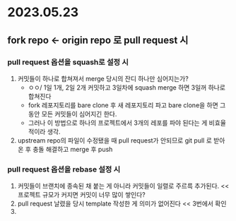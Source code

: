 # 2023.05.23
## fork repo <- origin repo 로 pull request 시
###  pull request 옵션을 squash로 설정 시
1. 커밋들이 하나로 합쳐져서 merge 당시의 잔디 하나만 심어지는가? 
    - ㅇㅇ/ 1일 1개, 2일 2개 커밋하고 3일차에 squash merge 하면 3일꺼 하나로 합쳐진다
    - fork 레포지토리를 bare clone 후 새 레포지토리 파고 bare clone을 하면 그동안 모든 커밋들이 심어지긴 한다.
    - 그러나 이 방법으로 하나의 프로젝트에서 3개의 레포를 파야 된다는 게 비효율적이라 생각. 
2. upstream repo의 파일이 수정됐을 때 pull request가 안되므로 git pull 로 받아온 후 충돌 해결하고 merge 후 push 
### pull request 옵션을 rebase 설정 시
1. 커밋들이 브랜치에 종속된 채 붙는 게 아니라 커밋들이 일렬로 주르륵 추가된다. <<프로젝트 규모가 커지면 커밋이 너무 많이 쌓인다?
2. pull request 날렸을 당시 template 작성한 게 의미가 없어진다 << 3번에서 확인
3. 
